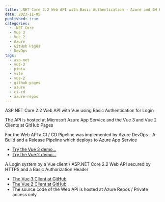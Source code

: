 ```yaml
---
title: .NET Core 2.2 Web API with Basic Authentication - Azure and GH Pages 
date: 2023-11-05
published: true
categories:
  - .NET Core
  - Vue 3
  - Vue 2
  - Azure
  - GitHub Pages
  - DevOps  
tags:
  - asp-net
  - vue-3
  - pinia
  - vite
  - vue-2
  - github-pages
  - azure
  - ci-cd
  - azure-repos
---
```



ASP.NET Core 2.2 Web API with Vue using Basic Authentication for Login

The API is hosted at Microsoft Azure App Service and the Vue 3 and Vue 2 Clients at GitHub Pages 

For the Web API a CI / CD Pipeline was implemented by Azure DevOps - A Build and a Release Pipeline which deploys to Azure App Service

<ul>
<li>
<a href="https://persteenolsen.github.io/vue-3-basic-auth-gh-pages-client/" target="_blank" title="Basic Authentication by Vue 3">Try the Vue 3 demo...</a>
</li>
<li>
<a href="https://persteenolsen.github.io/vue-basic-auth-gh-pages-client/" target="_blank" title="Basic Authentication by Vue 2">Try the Vue 2 demo...</a>
</li>
</ul>

<p>A Login system by a Vue client / ASP.NET Core 2.2 Web API secured by HTTPS and a Basic Authorization Header</p>

<ul>

<li><a href="https://github.com/persteenolsen/vue-3-basic-auth-gh-pages-client" target="_blank">The Vue 3 Client at GitHub</a></li>
<li><a href="https://github.com/persteenolsen/vue-basic-auth-gh-pages-client" target="_blank">The Vue 2 Client at GitHub</a></li>
<li>The source code of the Web API is hosted at Azure Repos / Private access only</li>
</ul>
